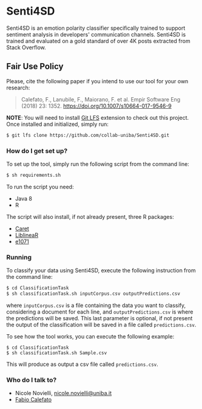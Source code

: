 # Senti4SD

Senti4SD is an emotion polarity classifier specifically trained to support sentiment analysis in developers' communication channels. 
Senti4SD is trained and evaluated on a gold standard of over 4K posts extracted from Stack Overflow. 

## Fair Use Policy
Please, cite the following paper if you intend to use our tool for your own research:
> Calefato, F., Lanubile, F., Maiorano, F. et al. Empir Software Eng (2018) 23: 1352. https://doi.org/10.1007/s10664-017-9546-9

**NOTE**: You will need to install [Git LFS](https://git-lfs.github.com) extension to check out this project. Once installed and initialized, simply run:

```bash
$ git lfs clone https://github.com/collab-uniba/Senti4SD.git
```

### How do I get set up? ###
To set up the tool, simply run the following script from the command line:
```bash
$ sh requirements.sh
```
To run the script you need:

* Java 8
* R

The script will also install, if not already present, three R packages:

* [Caret](https://cran.r-project.org/package=caret)
* [LiblineaR](https://cran.r-project.org/package=LiblineaR)
* [e1071](https://cran.r-project.org/package=e1071)

### Running ###
To classify your data using Senti4SD, execute the following instruction from the command line:

```bash
$ cd ClassificationTask
$ sh classificationTask.sh inputCorpus.csv outputPredictions.csv

```
where `inputCorpus.csv` is a file containing the data you want to classify, considering a document for each line, and `outputPredictions.csv` is where the predictions will be saved. This last parameter is optional, if not present the output of the classification will be saved in a file called `predictions.csv`.

To see how the tool works, you can execute the following example:
```
$ cd ClassificationTask
$ sh classificationTask.sh Sample.csv
```

This will produce as output a csv file called `predictions.csv`.

### Who do I talk to? ###

* Nicole Novielli, nicole.novielli@uniba.it
* [Fabio Calefato](https://github.com/bateman)
